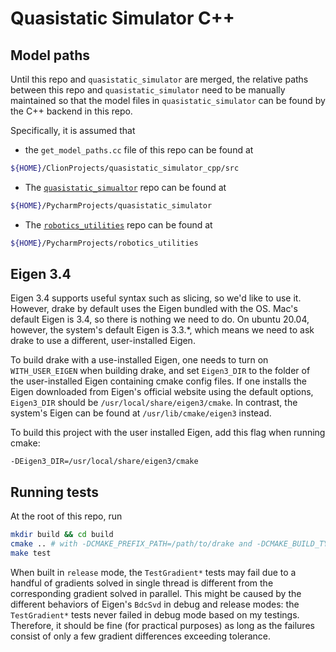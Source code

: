 # Quasistatic Simulator C++

## Model paths
Until this repo and `quasistatic_simulator` are merged, the relative paths between this repo and `quasistatic_simulator` need to be manually maintained so that the model files in `quasistatic_simulator` can be found by the C++ backend in this repo. 

Specifically, it is assumed that 
- the `get_model_paths.cc` file of this repo can be found at 
```bash
${HOME}/ClionProjects/quasistatic_simulator_cpp/src
```
- The [`quasistatic_simualtor`](https://github.com/pangtao22/quasistatic_simulator) repo can be found at 
```bash
${HOME}/PycharmProjects/quasistatic_simulator
```

- The [`robotics_utilities`](https://github.com/pangtao22/robotics_utilities) repo can be found at
```bash
${HOME}/PycharmProjects/robotics_utilities
```

## Eigen 3.4
Eigen 3.4 supports useful syntax such as slicing, so we'd like to use it. However, drake by default uses the Eigen bundled with the OS. Mac's default Eigen is 3.4, so there is nothing we need to do. On ubuntu 20.04, however, the system's default Eigen is 3.3.*, which means we need to ask drake to use a different, user-installed Eigen.

To build drake with a use-installed Eigen, one needs to turn on `WITH_USER_EIGEN` when building drake, and set `Eigen3_DIR` to the folder of the user-installed Eigen containing cmake config files. If one installs the Eigen downloaded from Eigen's official website using the default options, `Eigen3_DIR` should be `/usr/local/share/eigen3/cmake`. In contrast, the system's Eigen can be found at `/usr/lib/cmake/eigen3` instead.

To build this project with the user installed Eigen, add this flag when running cmake:
```
-DEigen3_DIR=/usr/local/share/eigen3/cmake
```

## Running tests
At the root of this repo, run
```bash
mkdir build && cd build
cmake .. # with -DCMAKE_PREFIX_PATH=/path/to/drake and -DCMAKE_BUILD_TYPE=release, if necessary.
make test 
```
When built in `release` mode, the `TestGradient*` tests may fail due to a handful of gradients solved in single thread is different from the corresponding gradient solved in parallel. This might be caused by the different behaviors of Eigen's `BdcSvd` in debug and release modes: the `TestGradient*` tests never failed in debug mode based on my testings. Therefore, it should be fine (for practical purposes) as long as the failures consist of only a few gradient differences exceeding tolerance.  